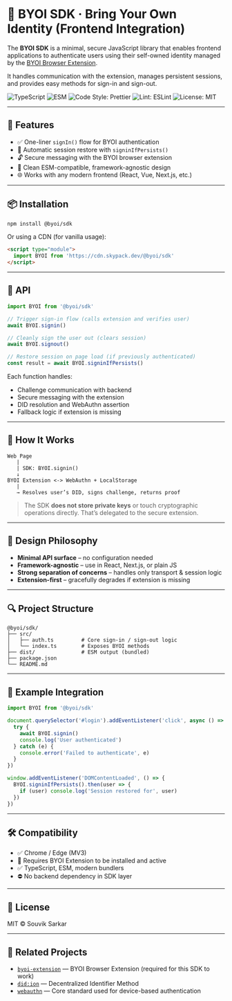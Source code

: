 # 🧪 BYOI SDK · Bring Your Own Identity (Frontend Integration)

The **BYOI SDK** is a minimal, secure JavaScript library that enables frontend applications to authenticate users using their self-owned identity managed by the [BYOI Browser Extension](https://github.com/souviks22/byoi).

It handles communication with the extension, manages persistent sessions, and provides easy methods for sign-in and sign-out.

<p align="left">
  <img alt="TypeScript" src="https://img.shields.io/badge/Built%20with-TypeScript-3178c6" />
  <img alt="ESM" src="https://img.shields.io/badge/Module%20Format-ESM-blue" />
  <img alt="Code Style: Prettier" src="https://img.shields.io/badge/code_style-prettier-ff69b4" />
  <img alt="Lint: ESLint" src="https://img.shields.io/badge/lint-eslint-yellow" />
  <img alt="License: MIT" src="https://img.shields.io/badge/license-MIT-blue.svg" />
</p>

---

## 🚀 Features

- ✅ One-liner `signIn()` flow for BYOI authentication  
- 🔁 Automatic session restore with `signinIfPersists()`  
- 🔓 Secure messaging with the BYOI browser extension  
- 🧼 Clean ESM-compatible, framework-agnostic design  
- 🌐 Works with any modern frontend (React, Vue, Next.js, etc.)

---

## 📦 Installation

```bash
npm install @byoi/sdk
````

Or using a CDN (for vanilla usage):

```html
<script type="module">
  import BYOI from 'https://cdn.skypack.dev/@byoi/sdk'
</script>
```

---

## 📄 API

```ts
import BYOI from '@byoi/sdk'

// Trigger sign-in flow (calls extension and verifies user)
await BYOI.signin()

// Cleanly sign the user out (clears session)
await BYOI.signout()

// Restore session on page load (if previously authenticated)
const result = await BYOI.signinIfPersists()
```

Each function handles:

* Challenge communication with backend
* Secure messaging with the extension
* DID resolution and WebAuthn assertion
* Fallback logic if extension is missing

---

## 🔐 How It Works

```
Web Page
   |
   | SDK: BYOI.signin()
   ↓
BYOI Extension <-> WebAuthn + LocalStorage
   |
   → Resolves user’s DID, signs challenge, returns proof
```

> The SDK **does not store private keys** or touch cryptographic operations directly. That’s delegated to the secure extension.

---

## 🧠 Design Philosophy

* **Minimal API surface** – no configuration needed
* **Framework-agnostic** – use in React, Next.js, or plain JS
* **Strong separation of concerns** – handles only transport & session logic
* **Extension-first** – gracefully degrades if extension is missing

---

## 🔍 Project Structure

```
@byoi/sdk/
├── src/
│   ├── auth.ts         # Core sign-in / sign-out logic
│   └── index.ts        # Exposes BYOI methods
├── dist/               # ESM output (bundled)
├── package.json
└── README.md
```

---

## 🧪 Example Integration

```ts
import BYOI from '@byoi/sdk'

document.querySelector('#login').addEventListener('click', async () => {
  try {
    await BYOI.signin()
    console.log('User authenticated')
  } catch (e) {
    console.error('Failed to authenticate', e)
  }
})

window.addEventListener('DOMContentLoaded', () => {
  BYOI.signinIfPersists().then(user => {
    if (user) console.log('Session restored for', user)
  })
})
```

---

## 🛠 Compatibility

* ✅ Chrome / Edge (MV3)
* 🧩 Requires BYOI Extension to be installed and active
* ✅ TypeScript, ESM, modern bundlers
* ⛔ No backend dependency in SDK layer

---

## 📄 License

MIT © Souvik Sarkar

---

## 🤝 Related Projects

* [`byoi-extension`](https://github.com/souviks22/byoi) — BYOI Browser Extension (required for this SDK to work)
* [`did:ion`](https://identity.foundation/ion/) — Decentralized Identifier Method
* [`webauthn`](https://www.w3.org/TR/webauthn/) — Core standard used for device-based authentication

